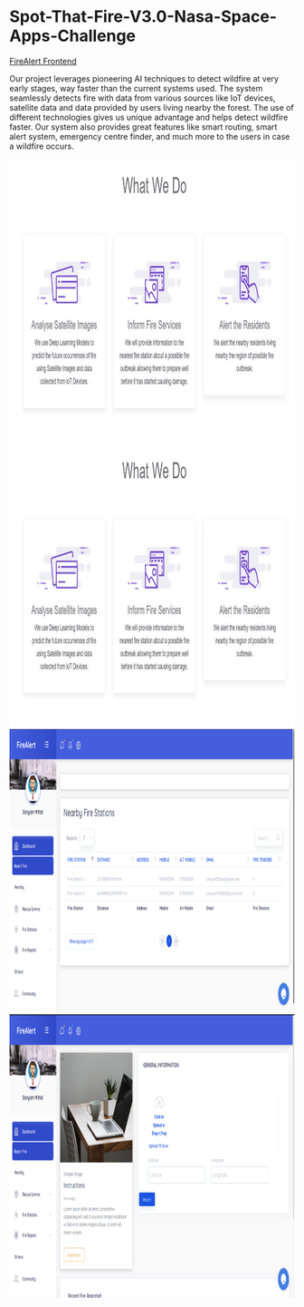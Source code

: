 # Spot-That-Fire-V3.0-Nasa-Space-Apps-Challenge

[FireAlert Frontend](https://forestfires.co/html/index-2.html)

Our project leverages pioneering AI techniques to detect wildfire at very early stages, way faster than the current systems used.
The system seamlessly detects fire with data from various sources like IoT devices, satellite data and data provided by users living nearby the forest. The use of different technologies gives us unique advantage and helps detect wildfire faster. Our system also provides great features like smart routing, smart alert system, emergency centre finder, and much more to the users in case a wildfire occurs.

<img src = "https://github.com/Praveen2105/NSAC-Trailblazers/blob/main/Screenshots/whatwedo.JPG" height = "500" width = "800">
<img src = "https://github.com/Praveen2105/NSAC-Trailblazers/blob/main/Screenshots/whatwedo.JPG" height = "500" width = "800">
<img src = "https://github.com/Praveen2105/NSAC-Trailblazers/blob/main/Screenshots/3.png" height = "500" width = "800">
<img src = "https://github.com/Praveen2105/NSAC-Trailblazers/blob/main/Screenshots/1.png" height = "500" width = "800">
